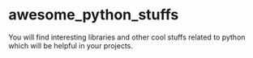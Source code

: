 # awesome_python_stuffs
You will find interesting libraries and other cool stuffs related to python which will be helpful in your projects.
